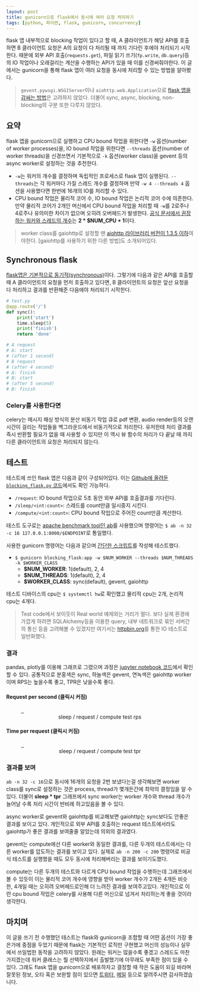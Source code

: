 ```yaml
---
layout: post
title: gunicorn으로 flask에서 동시에 여러 요청 처리하기
tags: [python, 파이썬, flask, gunicorn, concurrency]
---
```


flask 앱 내부적으로 blocking 작업이 있다고 할 때, A 클라이언트가 해당 API를 호출하면 B 클라이언트 요청은 A의 요청이 다 처리될 때 까지 기다린 후에야 처리되기 시작한다. 때문에 외부 API 호출(`requests.get`), 파일 읽기 쓰기(`fp.write`, `db.query`)등의 IO 작업이나 오래걸리는 계산을 수행하는 API가 있을 때 이를 신경써줘야한다. 이 글에서는 gunicorn을 통해 flask 앱이 여러 요청을 동시에 처리할 수 있는 방법을 알아봤다.

> `gevent.pywsgi.WSGIServer`이나 `aiohttp.web.Application`으로 [flask 앱을 감싸는 방법]은 고려하지 않았다. 더불어 sync, async, blocking, non-blocking의 구분 또한 다루지 않았다.

## 요약

flask 앱을 gunicorn으로 실행하고 CPU bound 작업을 위한다면 `-w` 옵션(number of worker processes)을, IO bound 작업을 위한다면 `--threads` 옵션(number of worker threads)을 신경쓰면서 기본적으로 `-k` 옵션(worker class)을 gevent 등의 async worker로 설정하는 것을 추천한다.

- `-w`는 워커의 개수를 결정하며 독립적인 프로세스로 flask 앱이 실행된다. `--threads`는 각 워커마다 가질 스레드 개수를 결정하며 만약 `-w 4 --threads 4` 옵션을 사용했다면 한번에 16개의 IO를 처리할 수 있다.
- CPU bound 작업은 물리적 코어 수, IO bound 작업은 논리적 코어 수에 의존한다. 만약 물리적 코어가 2개인 머신에서 CPU bound 작업을 처리할 때 `-w`를 2로주나 4로주나 유의미한 차이가 없으며 오히려 오버헤드가 발생한다. [공식 문서에서 권장하는 워커와 스레드의 개수]는 <b>2 * $NUM_CPU + 1</b>이다.

> worker class를 gaiohttp로 설정할 땐 [aiohttp 라이브러리 버전이 1.3.5 이하]여야한다. [gaiohttp를 사용하기 위한 다른 방법]도 소개되어있다.

## Synchronous flask

[flask앱은 기본적으로 동기적(synchronous)]이다. 그렇기에 다음과 같은 API를 호출할 때 A 클라이언트의 요청을 먼저 호출하고 있다면, B 클라이언트의 요청은 앞선 요청을 다 처리하고 결과를 반환해준 다음에야 처리되기 시작한다.

```py
# test.py
@app.route('/')
def sync():
    print('start')
    time.sleep(5)
    print('finish')
    return 'done'

# A request
# A: start
# (after 1 second)
# B request
# (after 4 second)
# A: finish
# B: start
# (after 5 second)
# B: finish
```

### Celery를 사용한다면

celery는 메시지 패싱 방식의 분산 비동기 작업 큐로 pdf 변환, audio render등의 오랜 시간이 걸리는 작업들을 백그라운드에서 비동기적으로 처리한다. 유저한테 처리 결과를 즉시 반환할 필요가 없을 때 사용할 수 있지만 이 역시 뷰 함수의 처리가 다 끝날 때 까지 다른 클라이언트의 요청은 처리되지 않는다.

## 테스트

테스트에 쓰인 flask 앱은 다음과 같이 구성되어있다. 이는 [Github에 올려둔 `blocking_flask.py` 코드]에서도 확인 가능하다.

- `/request`: IO bound 작업으로 5초 동안 외부 API를 호출결과를 기다린다.
- `/sleep/<int:count>`: 스레드를 count만큼 일시중지 시킨다.
- `/compute/<int:count>`: CPU bound 작업으로 주어진 count만큼 계산한다.

테스트 도구로는 [apache benchmark tool인 ab]를 사용했으며 명령어는 `$ ab -n 32 -c 16 127.0.0.1:8000/$ENDPOINT`로 통일했다.

사용한 gunicorn 명령어는 다음과 같으며 [간단한 스크립트]를 작성해 테스트했다.

- `$ gunicorn blocking_flask:app -w $NUM_WORKER --threads $NUM_THREADS -k $WORKER_CLASS`
    - **$NUM_WORKER**: 1(default), 2, 4
    - **$NUM_THREADS**: 1(default), 2, 4
    - **$WORKER_CLASS**: sync(default), gevent, gaiohttp

테스트 디바이스의 cpu는 `$ systemctl hw`로 확인했고 물리적 cpu는 2개, 논리적 cpu는 4개다.

> Test code에서 보이듯이 Real world 예제와는 거리가 멀다. 보다 실제 환경에 가깝게 하려면 SQLAlchemy등을 이용한 query, 내부 네트워크로 묶인 서버간의 통신 등을 고려해볼 수 있겠지만 여기서는 [httpbin.org]를 통한 IO 테스트로 일반화했다.

### 결과

pandas, plotly를 이용해 그래프로 그렸으며 과정은 [jupyter notebook 코드]에서 확인할 수 있다. 공통적으로 분홍색은 sync, 하늘색은 gevent, 연녹색은 gaiohttp worker이며 RPS는 높을수록 좋고, TPR은 낮을수록 좋다.

#### Request per second (클릭시 커짐)

<figure class="third">
	<a href="https://winterj.me/images/20180408/s_rps.png">
        <img src="https://winterj.me/images/20180408/s_rps.png" alt="">
    </a>
	<a href="https://winterj.me/images/20180408/r_rps.png">
        <img src="https://winterj.me/images/20180408/r_rps.png" alt="">
    </a>
	<a href="https://winterj.me/images/20180408/c_rps.png">
        <img src="https://winterj.me/images/20180408/c_rps.png" alt="">
    </a>
	<figcaption style="text-align: center;">sleep / request / compute test rps</figcaption>
</figure>

#### Time per request (클릭시 커짐)

<figure class="third">
	<a href="https://winterj.me/images/20180408/s_tpr.png">
        <img src="https://winterj.me/images/20180408/s_tpr.png" alt="">
    </a>
	<a href="https://winterj.me/images/20180408/r_tpr.png">
        <img src="https://winterj.me/images/20180408/r_tpr.png" alt="">
    </a>
	<a href="https://winterj.me/images/20180408/c_tpr.png">
        <img src="https://winterj.me/images/20180408/c_tpr.png" alt="">
    </a>
	<figcaption style="text-align: center;">sleep / request / compute test tpr</figcaption>
</figure>

### 결과를 보며

`ab -n 32 -c 16`으로 동시에 16개의 요청을 2번 보냈다는걸 생각해보면 worker class를 sync로 설정하는 것은 process, thread가 몇개든간에 최악의 결정임을 알 수 있다. 더불어 <b>sleep * tpr</b> 그래프에서 sync worker는 worker 개수와 thread 개수가 늘어날 수록 처리 시간이 반비례 하고있음을 볼 수 있다.

async worker로 gevent와 gaiohttp를 비교해보면 gaiohttp는 sync보다도 안좋은 결과를 보이고 있다. 개인적으로 외부 API를 호출하는 request 테스트에서라도 gaiohttp가 좋은 결과를 보여줄줄 알았는데 의외의 결과였다.

gevent는 compute에선 다른 worker와 동일한 결과를, 다른 두개의 테스트에서는 다른 worker를 압도하는 결과를 보이고 있다. 실제로 `ab -n 200 -c 200` 명령어로 비공식 테스트를 실행했을 때도 모두 동시에 처리해버리는 결과를 보이기도했다.

compute는 다른 두개의 테스트와 다르게 CPU bound 작업을 수행하는데 그래프에서 볼 수 있듯이 이는 물리적 코어 개수에 영향을 받아 worker 개수가 2개든 4개든 비슷한, 4개일 때는 오히려 오버헤드로인해 더 느려진 결과를 보여주고있다. 개인적으로 이런 cpu bound 작업은 celery를 사용해 다른 머신으로 넘겨서 처리하는게 좋을 것이라 생각한다.

## 마치며

이 글을 쓰기 전 수행했던 테스트는 flask와 gunicorn을 조합할 때 어떤 옵션이 가장 좋은가에 중점을 두었기 때문에 flask는 기본적인 로직만 구현했고 머신의 성능이나 실무에서 쓰일법한 동작을 고려하지 않았다. 원래는 워커는 많을수록 좋겠고 스레드도 마찬가지겠는데 워커 클래스는 뭘 선택하지에서 출발했기에 아무래도 부족한 점이 있을 수 있다. 그래도 flask 앱을 gunicorn으로 배포하자고 결정할 때 작은 도움이 되길 바라며 잘못된 정보, 오타 혹은 보완할 점이 있으면 [트위터](https://twitter.com/res_tin), [메일](mailto:wintermy201@gmail.com) 등으로 알려주시면 감사하겠습니다.

[flask앱은 기본적으로 동기적(synchronous)]: http://flask.pocoo.org/docs/0.12/design/#thread-locals
[aiohttp 라이브러리 버전이 1.3.5 이하]: https://github.com/benoitc/gunicorn/issues/1526
[`gaiohttp`를 사용하기 위한 다른 방법]: http://docs.gunicorn.org/en/latest/design.html#asyncio-workers
[flask 앱을 감싸는 방법]: https://github.com/benoitc/gunicorn/blob/master/examples/frameworks/flaskapp_aiohttp_wsgi.py
[Github에 올려둔 `blocking_flask.py` 코드]: https://github.com/JungWinter/Code_Study/blob/master/Etc/gunicorn_flask_test/blocking_flask.py
[공식 문서에서 권장하는 워커와 스레드의 개수]: http://docs.gunicorn.org/en/stable/settings.html#worker-processes
[httpbin.org]: http://httpbin.org
[apache benchmark tool인 ab]: https://httpd.apache.org/docs/2.4/programs/ab.html
[간단한 스크립트]: https://github.com/JungWinter/Code_Study/blob/master/Etc/gunicorn_flask_test/gunicorn_test.py
[jupyter notebook 코드]: https://github.com/JungWinter/Code_Study/blob/master/Etc/gunicorn_flask_test/analysis.ipynb
